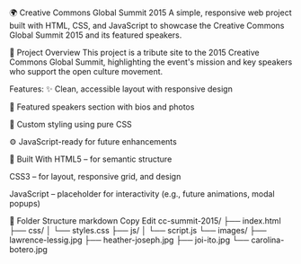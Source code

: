 🌍 Creative Commons Global Summit 2015
A simple, responsive web project built with HTML, CSS, and JavaScript to showcase the Creative Commons Global Summit 2015 and its featured speakers.

📌 Project Overview
This project is a tribute site to the 2015 Creative Commons Global Summit, highlighting the event's mission and key speakers who support the open culture movement.

Features:
✨ Clean, accessible layout with responsive design

👥 Featured speakers section with bios and photos

🎨 Custom styling using pure CSS

⚙️ JavaScript-ready for future enhancements

🔧 Built With
HTML5 – for semantic structure

CSS3 – for layout, responsive grid, and design

JavaScript – placeholder for interactivity (e.g., future animations, modal popups)

📁 Folder Structure
markdown
Copy
Edit
cc-summit-2015/
├── index.html
├── css/
│   └── styles.css
├── js/
│   └── script.js
└── images/
    ├── lawrence-lessig.jpg
    ├── heather-joseph.jpg
    ├── joi-ito.jpg
    └── carolina-botero.jpg